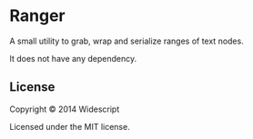 # Ranger

A small utility to grab, wrap and serialize ranges of text nodes.

It does not have any dependency.

## License

Copyright © 2014 Widescript

Licensed under the MIT license.